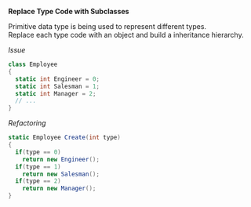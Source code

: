 **Replace Type Code with Subclasses**

Primitive data type is being used to represent different types.  
Replace each type code with an object and build a inheritance hierarchy.

_Issue_

```csharp
class Employee
{
  static int Engineer = 0;
  static int Salesman = 1;
  static int Manager = 2;
  // ...
}

```

_Refactoring_

```csharp
static Employee Create(int type)
{
  if(type == 0)
    return new Engineer();
  if(type == 1)
    return new Salesman();
  if(type == 2)
    return new Manager();
}
```
